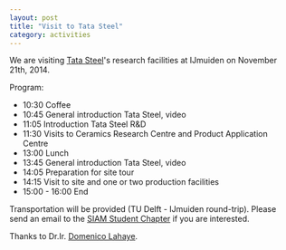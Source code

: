```yaml
---
layout: post
title: "Visit to Tata Steel"
category: activities
---
```

We are visiting [Tata Steel]'s research facilities at IJmuiden on November 21th, 2014. 

Program:

* 10:30 Coffee
* 10:45 General introduction Tata Steel, video
* 11:05 Introduction Tata Steel R&D
* 11:30 Visits to Ceramics Research Centre and Product Application Centre
* 13:00 Lunch
* 13:45 General introduction Tata Steel, video
* 14:05 Preparation for site tour
* 14:15 Visit to site and one or two production facilities
* 15:00 - 16:00 End

Transportation will be provided (TU Delft - IJmuiden round-trip). Please send an email to the [SIAM Student Chapter][mail sscdelft]
if you are interested. 

Thanks to Dr.Ir. [Domenico Lahaye].

[mail sscdelft]: mailto:SIAMSC-EWI@tudelft.nl
[Tata Steel]: http://www.tatasteel.nl
[Domenico Lahaye]: http://ta.twi.tudelft.nl/nw/users/domenico/index.html
